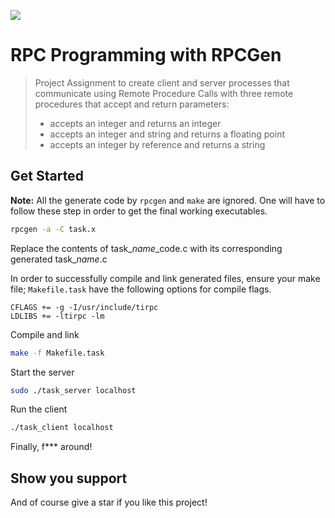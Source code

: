 ![](https://img.shields.io/badge/School_Assignment-blue)


# RPC Programming with RPCGen

> Project Assignment to create client and server processes that communicate using Remote Procedure Calls with three remote procedures that accept and return parameters:
> - accepts an integer and returns an integer
> - accepts an integer and string and returns a floating point
> - accepts an integer by reference and returns a string

## Get Started

**Note:** All the generate code by `rpcgen` and `make` are ignored. One will have to follow these step in order to get the final working executables.

```bash
rpcgen -a -C task.x
```

Replace the contents of task\_*name*\_code.c with its corresponding generated task\_*name*.c

In order to successfully compile and link generated files, ensure your make file; `Makefile.task` have the following options for compile flags.

```
CFLAGS += -g -I/usr/include/tirpc 
LDLIBS += -ltirpc -lm
```

Compile and link
```bash
make -f Makefile.task
````

Start the server
```bash
sudo ./task_server localhost
```

Run the client
```bash
./task_client localhost
```

Finally, f*** around!

## Show you support
And of course give a star if you like this project!